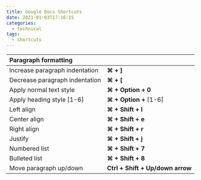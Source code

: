 ```yaml
---
title: Google Docs Shortcuts
date: 2021-01-03T17:16:15
categories:
  - technical
tags:
  - shortcuts
---
```



| Paragraph formatting |  |
| :--- | :--- |
| Increase paragraph indentation | **⌘ + \]** |
| Decrease paragraph indentation | **⌘ + \[** |
| Apply normal text style | **⌘ + Option + 0** |
| Apply heading style \[1-6\] | **⌘ + Option +** \[1-6\] |
| Left align | **⌘ + Shift + l** |
| Center align | **⌘ + Shift + e** |
| Right align | **⌘ + Shift + r** |
| Justify | **⌘ + Shift + j** |
| Numbered list | **⌘ + Shift + 7** |
| Bulleted list | **⌘ + Shift + 8** |
| Move paragraph up/down | **Ctrl + Shift + Up/down arrow** |

